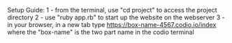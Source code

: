 Setup Guide:
1 - from the terminal, use "cd project" to access the project directory
2 - use "ruby app.rb" to start up the website on the webserver
3 - in your browser, in a new tab type https://box-name-4567.codio.io/index where the "box-name" is the two part name in the codio terminal